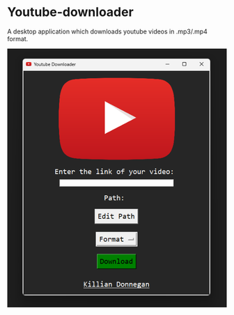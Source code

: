 # Youtube-downloader
A desktop application which downloads youtube videos in .mp3/.mp4 format.

![alt text](images/demo.png)
